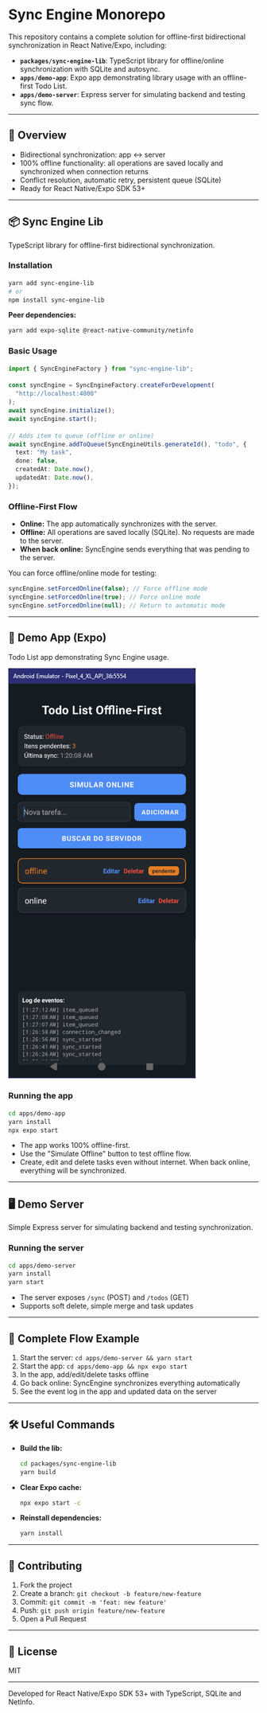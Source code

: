 # Sync Engine Monorepo

This repository contains a complete solution for offline-first bidirectional synchronization in React Native/Expo, including:

- **`packages/sync-engine-lib`**: TypeScript library for offline/online synchronization with SQLite and autosync.
- **`apps/demo-app`**: Expo app demonstrating library usage with an offline-first Todo List.
- **`apps/demo-server`**: Express server for simulating backend and testing sync flow.

---

## 🚀 Overview

- Bidirectional synchronization: app <-> server
- 100% offline functionality: all operations are saved locally and synchronized when connection returns
- Conflict resolution, automatic retry, persistent queue (SQLite)
- Ready for React Native/Expo SDK 53+

---

## 📦 Sync Engine Lib

TypeScript library for offline-first bidirectional synchronization.

### Installation

```bash
yarn add sync-engine-lib
# or
npm install sync-engine-lib
```

**Peer dependencies:**

```bash
yarn add expo-sqlite @react-native-community/netinfo
```

### Basic Usage

```typescript
import { SyncEngineFactory } from "sync-engine-lib";

const syncEngine = SyncEngineFactory.createForDevelopment(
  "http://localhost:4000"
);
await syncEngine.initialize();
await syncEngine.start();

// Adds item to queue (offline or online)
await syncEngine.addToQueue(SyncEngineUtils.generateId(), "todo", {
  text: "My task",
  done: false,
  createdAt: Date.now(),
  updatedAt: Date.now(),
});
```

### Offline-First Flow

- **Online:** The app automatically synchronizes with the server.
- **Offline:** All operations are saved locally (SQLite). No requests are made to the server.
- **When back online:** SyncEngine sends everything that was pending to the server.

You can force offline/online mode for testing:

```typescript
syncEngine.setForcedOnline(false); // Force offline mode
syncEngine.setForcedOnline(true); // Force online mode
syncEngine.setForcedOnline(null); // Return to automatic mode
```

---

## 📱 Demo App (Expo)

Todo List app demonstrating Sync Engine usage.

![Offline-first app demo](apps/demo-app/assets/images/tela-demo.png)

### Running the app

```bash
cd apps/demo-app
yarn install
npx expo start
```

- The app works 100% offline-first.
- Use the "Simulate Offline" button to test offline flow.
- Create, edit and delete tasks even without internet. When back online, everything will be synchronized.

---

## 🖥️ Demo Server

Simple Express server for simulating backend and testing synchronization.

### Running the server

```bash
cd apps/demo-server
yarn install
yarn start
```

- The server exposes `/sync` (POST) and `/todos` (GET)
- Supports soft delete, simple merge and task updates

---

## 🔄 Complete Flow Example

1. Start the server: `cd apps/demo-server && yarn start`
2. Start the app: `cd apps/demo-app && npx expo start`
3. In the app, add/edit/delete tasks offline
4. Go back online: SyncEngine synchronizes everything automatically
5. See the event log in the app and updated data on the server

---

## 🛠️ Useful Commands

- **Build the lib:**

  ```bash
  cd packages/sync-engine-lib
  yarn build
  ```

- **Clear Expo cache:**

  ```bash
  npx expo start -c
  ```

- **Reinstall dependencies:**

  ```bash
  yarn install
  ```

---

## 🤝 Contributing

1. Fork the project
2. Create a branch: `git checkout -b feature/new-feature`
3. Commit: `git commit -m 'feat: new feature'`
4. Push: `git push origin feature/new-feature`
5. Open a Pull Request

---

## 📄 License

MIT

---

Developed for React Native/Expo SDK 53+ with TypeScript, SQLite and NetInfo.
